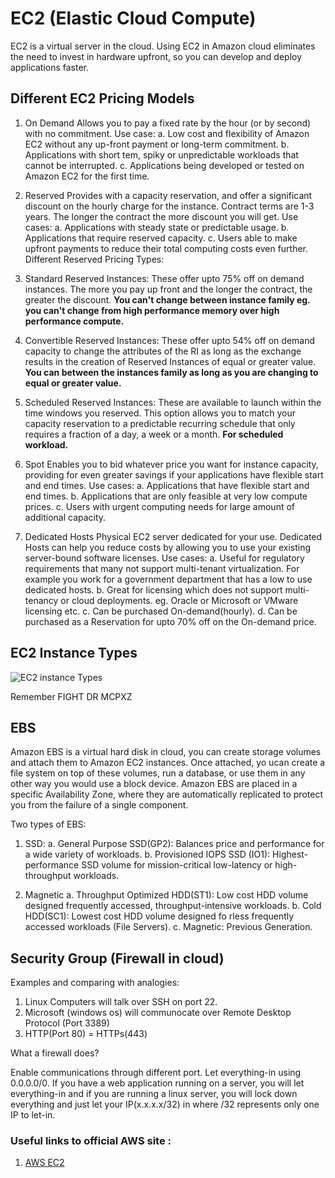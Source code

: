 # EC2 (Elastic Cloud Compute)

EC2 is a virtual server in the cloud. Using EC2 in Amazon cloud eliminates the need to invest in hardware upfront, so you can develop and deploy applications faster.

## Different EC2 Pricing Models

1. On Demand
Allows you to pay a fixed rate by the hour (or by second) with no commitment.
Use case:
    a. Low cost and flexibility of Amazon EC2 without any up-front payment or long-term commitment.
    b. Applications with short tem, spiky or unpredictable workloads that cannot be interrupted.
    c. Applications being developed or tested on Amazon EC2 for the first time.

2. Reserved
Provides with a capacity reservation, and offer a significant discount on the hourly charge for the instance. Contract terms are 1-3 years. The longer the contract the more discount you will get.
Use cases:
    a. Applications with steady state or predictable usage.
    b. Applications that require reserved capacity.
    c. Users able to make upfront payments to reduce their total computing costs even further.
Different Reserved Pricing Types:
1. Standard Reserved Instances: These offer upto 75% off on demand instances. The more you pay up front and the longer the contract, the greater the discount. <b>You can't change between instance family eg. you can't change from high performance memory over high performance compute.</b>
2. Convertible Reserved Instances: These offer upto 54% off on demand capacity to change the attributes of the RI as long as the exchange results in the creation of Reserved Instances of equal or greater value. <b>You can between the instances family as long as you are changing to equal or greater value.</b>
3. Scheduled Reserved Instances: These are available to launch within the time windows you reserved. This option allows you to match your capacity reservation to a predictable recurring schedule that only requires a fraction of a day, a week or a month. <b>For scheduled workload.</b>

3. Spot
Enables you to bid whatever price you want for instance capacity, providing for even  greater savings if your applications have flexible start and end times.
Use cases:
    a. Applications that have flexible start and end times.
    b. Applications that are only feasible at very low compute prices.
    c. Users with urgent computing needs for large amount of additional capacity.

4. Dedicated Hosts
Physical EC2 server dedicated for your use. Dedicated Hosts can help you reduce costs by allowing you to use your existing server-bound software licenses.
Use cases:
    a. Useful for regulatory requirements that many not support multi-tenant virtualization. For example you work for a government department that has a low to use dedicated hosts.
    b. Great for licensing which does not support multi-tenancy or cloud deployments. eg. Oracle or Microsoft or VMware licensing etc.
    c. Can be purchased On-demand(hourly).
    d. Can be purchased as a Reservation for upto 70% off on the On-demand price.

## EC2 Instance Types
![EC2 instance Types](https://github.com/supriya-s-jadhav/AWS-Certifications/tree/master/1.AWS%20Cloud%20Practitioner/Images)

Remember FIGHT DR MCPXZ

## EBS

Amazon EBS is a virtual hard disk in cloud, you can create storage volumes and attach them to Amazon EC2 instances. Once attached, yo ucan create a file system on top of these volumes, run a database, or use them in any other way you would use a block device. Amazon EBS are placed in a specific Availability Zone, where they are automatically replicated to protect you from the failure of a single component.

Two types of EBS:
1. SSD:
 a. General Purpose SSD(GP2): Balances price and performance for a wide variety of workloads.
 b. Provisioned IOPS SSD (IO1): Highest-performance SSD volume for mission-critical low-latency or high-throughput workloads.

2. Magnetic
    a. Throughput Optimized HDD(ST1): Low cost HDD volume designed frequently accessed, throughput-intensive workloads.
    b. Cold HDD(SC1): Lowest cost HDD volume designed fo rless frequently accessed workloads (File Servers).
    c. Magnetic: Previous Generation.

## Security Group (Firewall in cloud)

Examples and comparing with analogies:
1. Linux Computers will talk over SSH on port 22.
2. Microsoft (windows os) will communocate over Remote Desktop Protocol (Port 3389)
3. HTTP(Port 80) = HTTPs(443)

What a firewall does?

Enable communications through different port. Let everything-in using 0.0.0.0/0. If you have a web application running on a server, you will let everything-in and if you are running a linux server, you will lock down everything and just let your IP(x.x.x.x/32) in where /32 represents only one IP to let-in.



### Useful links to official AWS site :

1. [AWS EC2](https://docs.aws.amazon.com/ec2/?id=docs_gateway)